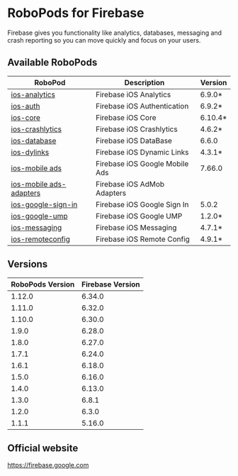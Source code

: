 # RoboPods for Firebase

Firebase gives you functionality like analytics, databases, messaging and crash reporting so you can move quickly and focus on your users.

## Available RoboPods

| RoboPod                                  | Description                   | Version |
|------------------------------------------|-------------------------------|---------|
| [ios-analytics](ios-analytics/)          | Firebase iOS Analytics        | 6.9.0*  |
| [ios-auth](ios-auth/)                    | Firebase iOS Authentication   | 6.9.2*  |
| [ios-core](ios-core/)                    | Firebase iOS Core             | 6.10.4* |
| [ios-crashlytics](ios-crashlytics/)      | Firebase iOS Crashlytics      | 4.6.2*  |
| [ios-database](ios-database/)            | Firebase iOS DataBase         | 6.6.0   |
| [ios-dylinks](ios-dylinks/)              | Firebase iOS Dynamic Links    | 4.3.1*  |
| [ios-mobile ads](ios-google-mobile-ads/) | Firebase iOS Google Mobile Ads| 7.66.0  |
| [ios-mobile ads-adapters](ios-google-mobile-ads-adapters/)| Firebase iOS AdMob Adapters|   |
| [ios-google-sign-in](ios-google-sign-in/)| Firebase iOS Google Sign In   | 5.0.2   |
| [ios-google-ump](ios-google-ump/)        | Firebase iOS Google UMP       | 1.2.0*  |
| [ios-messaging](ios-messaging/)          | Firebase iOS Messaging        | 4.7.1*  |
| [ios-remoteconfig](ios-remoteconfig/)    | Firebase iOS Remote Config    | 4.9.1*  |

## Versions

| RoboPods Version  | Firebase Version    |
|-------------------|---------------------|
| 1.12.0            | 6.34.0              |
| 1.11.0            | 6.32.0              |
| 1.10.0            | 6.30.0              |
| 1.9.0             | 6.28.0              |
| 1.8.0             | 6.27.0              |
| 1.7.1             | 6.24.0              |
| 1.6.1             | 6.18.0              |
| 1.5.0             | 6.16.0              |
| 1.4.0             | 6.13.0              |
| 1.3.0             | 6.8.1               |
| 1.2.0             | 6.3.0               |
| 1.1.1             | 5.16.0              |

## Official website

https://firebase.google.com

